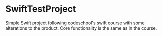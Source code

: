 # SwiftTestProject

Simple Swift project following codeschool's swift course with some alterations to the product. Core functionality is the same as in the course.
